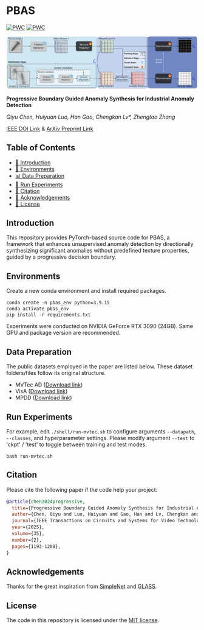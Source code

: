# PBAS

[![PWC](https://img.shields.io/endpoint.svg?url=https://paperswithcode.com/badge/progressive-boundary-guided-anomaly-synthesis/anomaly-detection-on-mvtec-ad)](https://paperswithcode.com/sota/anomaly-detection-on-mvtec-ad?p=progressive-boundary-guided-anomaly-synthesis)
[![PWC](https://img.shields.io/endpoint.svg?url=https://paperswithcode.com/badge/progressive-boundary-guided-anomaly-synthesis/anomaly-detection-on-visa)](https://paperswithcode.com/sota/anomaly-detection-on-visa?p=progressive-boundary-guided-anomaly-synthesis)

![](figures/PBAS_schematic.png)

**Progressive Boundary Guided Anomaly Synthesis for Industrial Anomaly Detection**

_Qiyu Chen, Huiyuan Luo, Han Gao, Chengkan Lv*, Zhengtao Zhang_

[IEEE DOI Link](https://doi.org/10.1109/TCSVT.2024.3479887) & 
[ArXiv Preprint Link](https://arxiv.org/abs/2412.17458)

## Table of Contents
* [📖 Introduction](#introduction)
* [🔧 Environments](#environments)
* [📊 Data Preparation](#data-preparation)
* [🚀 Run Experiments](#run-experiments)
* [🔗 Citation](#citation)
* [🙏 Acknowledgements](#acknowledgements)
* [📜 License](#license)

## Introduction
This repository provides PyTorch-based source code for PBAS,
a framework that enhances unsupervised anomaly detection by directionally synthesizing significant anomalies
without predefined texture properties, guided by a progressive decision boundary.

## Environments
Create a new conda environment and install required packages.
```
conda create -n pbas_env python=3.9.15
conda activate pbas_env
pip install -r requirements.txt
```
Experiments were conducted on NVIDIA GeForce RTX 3090 (24GB).
Same GPU and package version are recommended. 

## Data Preparation
The public datasets employed in the paper are listed below.
These dataset folders/files follow its original structure.

- MVTec AD ([Download link](https://www.mvtec.com/company/research/datasets/mvtec-ad/))
- VisA ([Download link](https://github.com/amazon-science/spot-diff/))
- MPDD ([Download link](https://github.com/stepanje/MPDD/))

## Run Experiments
For example, edit `./shell/run-mvtec.sh` to configure arguments `--datapath`, `--classes`, and hyperparameter settings.
Please modify argument `--test` to 'ckpt' / 'test' to toggle between training and test modes.

```
bash run-mvtec.sh
```

## Citation
Please cite the following paper if the code help your project:

```bibtex
@article{chen2024progressive,
  title={Progressive Boundary Guided Anomaly Synthesis for Industrial Anomaly Detection},
  author={Chen, Qiyu and Luo, Huiyuan and Gao, Han and Lv, Chengkan and Zhang, Zhengtao},
  journal={IEEE Transactions on Circuits and Systems for Video Technology},
  year={2025},
  volume={35},
  number={2},
  pages={1193-1208},
}
```

## Acknowledgements
Thanks for the great inspiration from [SimpleNet](https://github.com/DonaldRR/SimpleNet/) and [GLASS](https://github.com/cqylunlun/GLASS/).

## License
The code in this repository is licensed under the [MIT license](https://github.com/cqylunlun/PBAS?tab=MIT-1-ov-file/).
